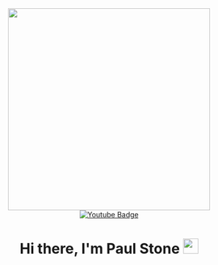 <div id="header" align="center">
  <img src="https://media.giphy.com/media/v1.Y2lkPTc5MGI3NjExa2hhNmY1c2IyenI5MjVhaDI2bGNoNHJnMXBvODMzbXhzMnNjeTk2dCZlcD12MV9pbnRlcm5hbF9naWZfYnlfaWQmY3Q9Zw/citBl9yPwnUOs/giphy.gif" width="400" />
</div>

<div id="badges" align="center">
  <a href="https://www.youtube.com/channel/UCMbolp5laGf-10Uh277Bm3Q">
      <img src="https://img.shields.io/badge/YouTube-red?style=for-the-badge&logo=youtube&logoColor=white" alt="Youtube Badge"/>
  </a>
</div>

<div align="center">
  <img src="https://komarev.com/ghpvc/?username=paul-green-stone&style=flat-square&color=blue" alt="" />
</div>

<h1 align="center">
  Hi there, I'm Paul Stone
    <img src="https://media.giphy.com/media/hvRJCLFzcasrR4ia7z/giphy.gif" width="30px"/>
</h1>
